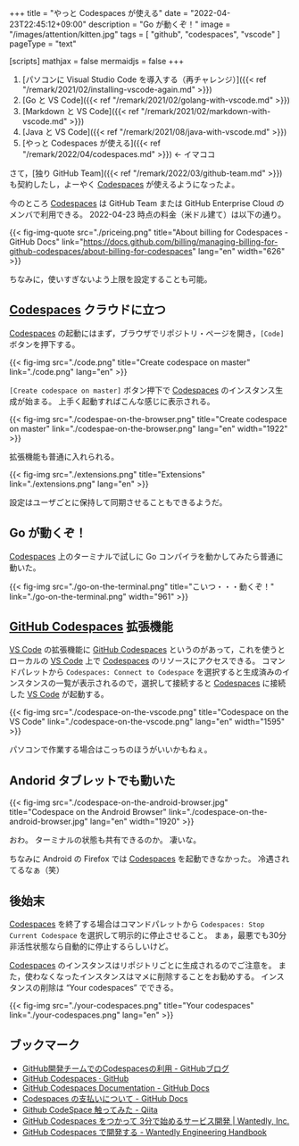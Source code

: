 +++
title = "やっと Codespaces が使える"
date =  "2022-04-23T22:45:12+09:00"
description = "Go が動くぞ！"
image = "/images/attention/kitten.jpg"
tags = [ "github", "codespaces", "vscode" ]
pageType = "text"

[scripts]
  mathjax = false
  mermaidjs = false
+++

1. [パソコンに Visual Studio Code を導入する（再チャレンジ）]({{< ref "/remark/2021/02/installing-vscode-again.md" >}})
2. [Go と VS Code]({{< ref "/remark/2021/02/golang-with-vscode.md" >}})
3. [Markdown と VS Code]({{< ref "/remark/2021/02/markdown-with-vscode.md" >}})
4. [Java と VS Code]({{< ref "/remark/2021/08/java-with-vscode.md" >}})
5. [やっと Codespaces が使える]({{< ref "/remark/2022/04/codespaces.md" >}}) ← イマココ

さて，[独り GitHub Team]({{< ref "/remark/2022/03/github-team.md" >}}) も契約したし，よーやく [Codespaces] が使えるようになったよ。

今のところ [Codespaces] は GitHub Team または GitHub Enterprise Cloud のメンバで利用できる。
2022-04-23 時点の料金（米ドル建て）は以下の通り。

{{< fig-img-quote src="./priceing.png" title="About billing for Codespaces - GitHub Docs" link="https://docs.github.com/billing/managing-billing-for-github-codespaces/about-billing-for-codespaces" lang="en" width="626" >}}

ちなみに，使いすぎないよう上限を設定することも可能。

## [Codespaces] クラウドに立つ

[Codespaces] の起動にはまず，ブラウザでリポジトリ・ページを開き，`[Code]` ボタンを押下する。

{{< fig-img src="./code.png" title="Create codespace on master" link="./code.png" lang="en" >}}

`[Create codespace on master]` ボタン押下で [Codespaces] のインスタンス生成が始まる。
上手く起動すればこんな感じに表示される。

{{< fig-img src="./codespae-on-the-browser.png" title="Create codespace on master" link="./codespae-on-the-browser.png" lang="en" width="1922" >}}

拡張機能も普通に入れられる。

{{< fig-img src="./extensions.png" title="Extensions" link="./extensions.png" lang="en" >}}

設定はユーザごとに保持して同期させることもできるようだ。

## Go が動くぞ！

[Codespaces] 上のターミナルで試しに Go コンパイラを動かしてみたら普通に動いた。

{{< fig-img src="./go-on-the-terminal.png" title="こいつ・・・動くぞ！" link="./go-on-the-terminal.png" width="961" >}}

## [GitHub Codespaces] 拡張機能

[VS Code] の拡張機能に [GitHub Codespaces] というのがあって，これを使うとローカルの [VS Code] 上で [Codespaces] のリソースにアクセスできる。
コマンドパレットから `Codespaces: Connect to Codespace` を選択すると生成済みのインスタンスの一覧が表示されるので，選択して接続すると [Codespaces] に接続した [VS Code] が起動する。

{{< fig-img src="./codespace-on-the-vscode.png" title="Codespace on the VS Code" link="./codespace-on-the-vscode.png" lang="en" width="1595" >}}

パソコンで作業する場合はこっちのほうがいいかもねぇ。

## Andorid タブレットでも動いた

{{< fig-img src="./codespace-on-the-android-browser.jpg" title="Codespace on the Android Browser" link="./codespace-on-the-android-browser.jpg" lang="en" width="1920" >}}

おわ。
ターミナルの状態も共有できるのか。
凄いな。

ちなみに Android の Firefox では [Codespaces] を起動できなかった。
冷遇されてるなぁ（笑）

## 後始末

[Codespaces] を終了する場合はコマンドパレットから `Codespaces: Stop Current Codespace` を選択して明示的に停止させること。
まぁ，最悪でも30分非活性状態なら自動的に停止するらしいけど。

[Codespaces] のインスタンスはリポジトリごとに生成されるのでご注意を。
また，使わなくなったインスタンスはマメに削除することをお勧めする。
インスタンスの削除は “Your codespaces” でできる。

{{< fig-img src="./your-codespaces.png" title="Your codespaces" link="./your-codespaces.png" lang="en" >}}

## ブックマーク

- [GitHub開発チームでのCodespacesの利用 - GitHubブログ](https://github.blog/jp/2021-08-30-githubs-engineering-team-moved-codespaces/)
- [GitHub Codespaces · GitHub](https://github.com/features/codespaces)
- [GitHub Codespaces Documentation - GitHub Docs](https://docs.github.com/en/codespaces)
- [Codespaces の支払いについて - GitHub Docs](https://docs.github.com/ja/billing/managing-billing-for-github-codespaces/about-billing-for-codespaces)
- [Github CodeSpace 触ってみた - Qiita](https://qiita.com/Alt225/items/5d904fafc779e6505768)
- [GitHub Codespaces をつかって 3分で始めるサービス開発 | Wantedly, Inc.](https://www.wantedly.com/companies/wantedly/post_articles/355862)
- [GitHub Codespaces で開発する - Wantedly Engineering Handbook](https://docs.wantedly.dev/fields/dev-tools/codespaces)

[Codespaces]: https://docs.github.com/codespaces "GitHub Codespaces Documentation - GitHub Docs"
[VS Code]: https://code.visualstudio.com/ "Visual Studio Code - Code Editing. Redefined"
[GitHub Codespaces]: https://code.visualstudio.com/docs/remote/codespaces "Developing with GitHub Codespaces"
